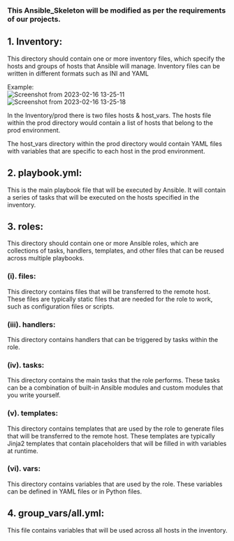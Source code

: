 ### This Ansible_Skeleton will be modified as per the requirements of our projects.

## 1. Inventory:

This directory should contain one or more inventory files, which specify the hosts and groups of hosts that Ansible will manage.
Inventory files can be written in different formats such as INI and YAML

Example:  
![Screenshot from 2023-02-16 13-25-11](https://user-images.githubusercontent.com/115537106/219302581-0bf8a96a-04dc-4b2b-9f70-ed1cc27f51d9.png)![Screenshot from 2023-02-16 13-25-18](https://user-images.githubusercontent.com/115537106/219302601-30ebdc32-d0bf-451f-8740-d35aa3621e7b.png)

In the Inventory/prod there is two files hosts & host_vars.
The hosts file within the prod directory would contain a list of hosts that belong to the prod environment.

The host_vars directory within the prod directory would contain YAML files with variables that are specific to each host in the prod environment.


## 2. playbook.yml: 

This is the main playbook file that will be executed by Ansible. It will contain a series of tasks that will be executed on the hosts specified in the inventory.

## 3. roles:
This directory should contain one or more Ansible roles, which are collections of tasks, handlers, templates, and other files that can be reused across multiple playbooks.

### (i). files:  
This directory contains files that will be transferred to the remote host. These files are typically static files that are needed for the role to work, such as configuration files or scripts. 

### (iii). handlers:
This directory contains handlers that can be triggered by tasks within the role.

### (iv). tasks:
This directory contains the main tasks that the role performs. These tasks can be a combination of built-in Ansible modules and custom modules that you write yourself.

### (v). templates:
This directory contains templates that are used by the role to generate files that will be transferred to the remote host. These templates are typically Jinja2 templates that contain placeholders that will be filled in with variables at runtime. 

### (vi). vars:
This directory contains variables that are used by the role. These variables can be defined in YAML files or in Python files. 

## 4. group_vars/all.yml: 
This file contains variables that will be used across all hosts in the inventory.



